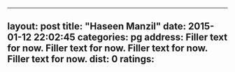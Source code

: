 
---
layout: post
title:  "Haseen Manzil"
date:   2015-01-12 22:02:45
categories: pg
address: Filler text for now. Filler text for now. Filler text for now. Filler text for now.
dist: 0
ratings:
---

